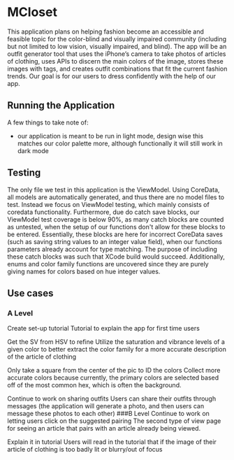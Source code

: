 #  MCloset

This application plans on helping fashion become an accessible and feasible topic for the color-blind and visually impaired community (including but not limited to low vision, visually impaired, and blind). The app will be an outfit generator tool that uses the iPhone’s camera to take photos of articles of clothing, uses APIs to discern the main colors of the image, stores these images with tags, and creates outfit combinations that fit the current fashion trends. Our goal is for our users to dress confidently with the help of our app.

## Running the Application

A few things to take note of:

- our application is meant to be run in light mode, design wise this matches our color palette more, although functionally it will still work in dark mode

## Testing

The only file we test in this application is the ViewModel. Using CoreData, all models are automatically generated, and thus there are no model files to test. Instead we focus on ViewModel testing, which mainly consists of coredata functionality. Furthermore, due do catch save blocks, our ViewModel test coverage is below 90%, as many catch blocks are counted as untested, when the setup of our functions don't allow for these blocks to be entered. Essentially, these blocks are here for incorrect CoreData saves (such as saving string values to an integer value field), when our functions parameters already account for type matching. The purpose of including these catch blocks was such that XCode build would succeed. Additionally, enums and color family functions are uncovered since they are purely giving names for colors based on hue integer values. 




## Use cases
### A Level
Create set-up tutorial
Tutorial to explain the app for first time users


Get the SV from HSV to refine
Utilize the saturation and vibrance levels of a given color to better extract the color family for a more accurate description of the article of clothing


Only take a square from the center of the pic to ID the colors
Collect more accurate colors because currently, the primary colors are selected based off of the most common hex, which is often the background.


Continue to work on sharing outfits
Users can share their outfits through messages (the application will generate a photo, and then users can message these photos to each other)
###B Level
Continue to work on letting users click on the suggested pairing
The second type of view page for seeing an article that pairs with an article already being viewed. 


Explain it in tutorial
Users will read in the tutorial that if the image of their article of clothing is too badly lit or blurry/out of focus
